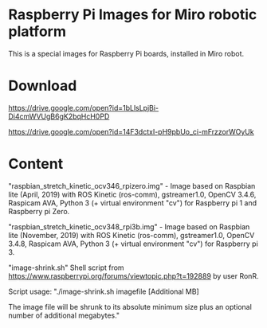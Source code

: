 # Raspberry Pi Images for Miro robotic platform
This is a special images for Raspberry Pi boards, installed in Miro robot.

# Download
https://drive.google.com/open?id=1bLlsLpjBi-Di4cmWVUgB6gK2bqHcH0PD

https://drive.google.com/open?id=14F3dctxI-pH9pbUo_ci-mFrzzorWOyUk

# Content
"raspbian_stretch_kinetic_ocv346_rpizero.img" - Image based on Raspbian lite (April, 2019) with ROS Kinetic (ros-comm), gstreamer1.0, OpenCV 3.4.6, Raspicam AVA, Python 3 (+ virtual environment "cv") for Raspberry pi 1 and Raspberry pi Zero.

"raspbian_stretch_kinetic_ocv348_rpi3b.img" - Image based on Raspbian lite (November, 2019) with ROS Kinetic (ros-comm), gstreamer1.0, OpenCV 3.4.8, Raspicam AVA, Python 3 (+ virtual environment "cv") for Raspberry pi 3.

"image-shrink.sh" Shell script from https://www.raspberrypi.org/forums/viewtopic.php?t=192889 by user RonR. 

Script usage:
"./image-shrink.sh imagefile [Additional MB]

The image file will be shrunk to its absolute minimum size plus an optional number of additional megabytes."
